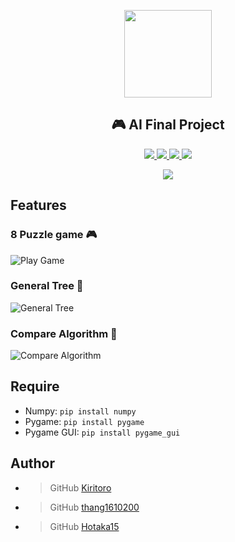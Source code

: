 <p align="center">
  <img width="140" src="https://th.bing.com/th/id/R.e38895a159ff5bbd8da2f1040b61d219?rik=295MoNJgHQ5mdw&riu=http%3a%2f%2fdomoticx.com%2fwp-content%2fuploads%2f2015%2f03%2fpygame-logo.gif&ehk=9x4o%2b8IHlhiml6%2fDd7aXtzZycOqLsy76QfuqCOqf%2fNw%3d&risl=&pid=ImgRaw&r=0&sres=1&sresct=1" />  
  <h2 align="center">🎮 AI Final Project</h2>
<p align="center">
  <a href="https://github.com/kiritoroo/AI_Final_Project/issues">
    <img src="https://img.shields.io/github/issues/kiritoroo/AI_Final_Project"/> 
  </a>
  <a href="https://github.com/kiritoroo/AI_Final_Project/network/members">
    <img src="https://img.shields.io/github/forks/kiritoroo/AI_Final_Project"/> 
  </a>  
  <a href="https://github.com/kiritoroo/AI_Final_Project/stargazers">
    <img src="https://img.shields.io/github/stars/kiritoroo/AI_Final_Project"/> 
  </a>
    <a href="https://github.com/kiritoroo/AI_Final_Project/LICENSE">
    <img src="https://img.shields.io/github/license/kiritoroo/AI_Final_Project"/> 
  </a>
</p>
<p align="center">
  <a href="https://github.com/kiritoroo/AI_Final_Project">
    <img src="https://img.shields.io/static/v1?label=Sponsor&message=%E2%9D%A4&logo=GitHub&color=ff69b4"/> 
  </a>
</p>

## Features
### 8 Puzzle game 🎮
![Play Game](https://github.com/kiritoroo/8-puzzle-advantages/blob/master/demo/play-game.PNG)

### General Tree 🔧
![General Tree](https://github.com/kiritoroo/8-puzzle-advantages/blob/master/demo/general-tree.PNG)

### Compare Algorithm 🍉
![Compare Algorithm](https://github.com/kiritoroo/8-puzzle-advantages/blob/master/demo/compare-algorithm.PNG)

## Require
- Numpy: `pip install numpy`
- Pygame: `pip install pygame`
- Pygame GUI: `pip install pygame_gui`

## Author
- > GitHub [Kiritoro](https://github.com/kiritoroo)
- > GitHub [thang1610200](https://github.com/thang1610200)
- > GitHub [Hotaka15](https://github.com/Hotaka15)
